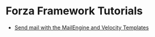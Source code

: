 # Forza Framework Tutorials #

  * [Send mail with the MailEngine and Velocity Templates](SendMailMailEngine.md)